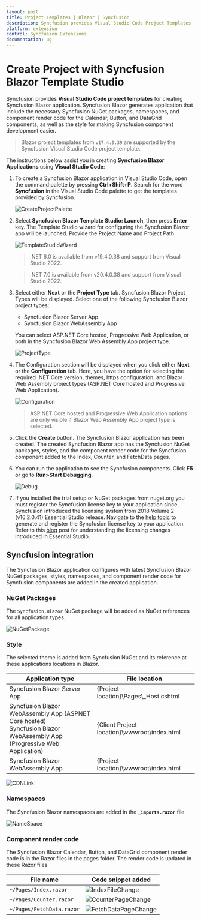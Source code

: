 ```yaml
---
layout: post
title: Project Templates | Blazor | Syncfusion
description: Syncfusion provides Visual Studio Code Project Templates for Blazor platform to create the Syncfusion Blazor Application using Syncfusion components
platform: extension
control: Syncfusion Extensions
documentation: ug
---
```


# Create Project with Syncfusion Blazor Template Studio

Syncfusion provides **Visual Studio Code project templates** for creating Syncfusion Blazor application. Syncfusion Blazor generates application that include the necessary Syncfusion NuGet packages, namespaces, and component render code for the Calendar, Button, and DataGrid components, as well as the style for making Syncfusion component development easier.

> Blazor project templates from `v17.4.0.39` are supported by the Syncfusion Visual Studio Code project template.

The instructions below assist you in creating **Syncfusion Blazor Applications** using **Visual Studio Code**:

1. To create a Syncfusion Blazor application in Visual Studio Code, open the command palette by pressing **Ctrl+Shift+P**. Search for the word **Syncfusion** in the Visual Studio Code palette to get the templates provided by Syncfusion.

    ![CreateProjectPalette](images/CreateBlazorProjectPalette.png)

2. Select **Syncfusion Blazor Template Studio: Launch**, then press **Enter** key. The Template Studio wizard for configuring the Syncfusion Blazor app will be launched. Provide the Project Name and Project Path.

    ![TemplateStudioWizard](images/ProjectLocationName.png)

    > .NET 6.0 is available from v19.4.0.38 and support from Visual Studio 2022.

    > .NET 7.0 is available from v20.4.0.38 and support from Visual Studio 2022.

3. Select either **Next** or the **Project Type** tab. Syncfusion Blazor Project Types will be displayed. Select one of the following Syncfusion Blazor project types:
   * Syncfusion Blazor Server App
   * Syncfusion Blazor WebAssembly App

    You can select ASP.NET Core hosted, Progressive Web Application, or both in the Syncfusion Blazor Web Assembly App project type.

    ![ProjectType](images/ProjectTypeDetails.png)

4. The Configuration section will be displayed when you click either **Next** or the **Configuration** tab. Here, you have the option for selecting the required .NET Core version, themes, https configuration, and Blazor Web Assembly project types (ASP.NET Core hosted and Progressive Web Application).

    ![Configuration](images/Configuration.png)

    > ASP.NET Core hosted and Progressive Web Application options are only visible if Blazor Web Assembly App project type is selected.

5. Click the **Create** button. The Syncfusion Blazor application has been created. The created Syncfusion Blazor app has the Syncfusion NuGet packages, styles, and the component render code for the Syncfusion component added to the Index, Counter, and FetchData pages.

6. You can run the application to see the Syncfusion components. Click **F5** or go to **Run>Start Debugging**.

    ![Debug](images/Debug.png)

7. If you installed the trial setup or NuGet packages from nuget.org you must register the Syncfusion license key to your application since Syncfusion introduced the licensing system from 2018 Volume 2 (v16.2.0.41) Essential Studio release. Navigate to the [help topic](https://help.syncfusion.com/common/essential-studio/licensing/license-key#how-to-generate-syncfusion-license-key) to generate and register the Syncfusion license key to your application. Refer to this [blog](https://blog.syncfusion.com/post/Whats-New-in-2018-Volume-2-Licensing-Changes-in-the-1620x-Version-of-Essential-Studio.aspx?_ga=2.11237684.1233358434.1587355730-230058891.1567654773) post for understanding the licensing changes introduced in Essential Studio.

## Syncfusion integration

The Syncfusion Blazor application configures with latest Syncfusion Blazor NuGet packages, styles, namespaces, and component render code for Syncfusion components are added in the created application.

### NuGet Packages

The `Syncfusion.Blazor` NuGet package will be added as NuGet references for all application types.

![NuGetPackage](images/NuGetPackage.png)

### Style

The selected theme is added from Syncfusion NuGet and its reference at these applications locations in Blazor.

| Application type  | File location  |
|---|---|
| Syncfusion Blazor Server App | {Project location}\Pages\\_Host.cshtml |
| Syncfusion Blazor WebAssembly App (ASPNET Core hosted) <br/> Syncfusion Blazor WebAssembly App (Progressive Web Application) | {Client Project location}\wwwroot\index.html  |
| Syncfusion Blazor WebAssembly App  | {Project location}\wwwroot\index.html|

![CDNLink](images/CDNLink.png)

### Namespaces

The Syncfusion Blazor namespaces are added in the **`_imports.razor`** file.

![NameSpace](images/NameSpace.png)

### Component render code

The Syncfusion Blazor Calendar, Button, and DataGrid component render code is in the Razor files in the pages folder. The render code is updated in these Razor files.

| File name  | Code snippet added |
|---|---|
| `~/Pages/Index.razor`  | ![IndexFileChange](images/IndexFileChange.png) |
| `~/Pages/Counter.razor` | ![CounterPageChange](images/CounterPageChange.png) |
| `~/Pages/FetchData.razor`  | ![FetchDataPageChange](images/FetchDataPageChange.png) |